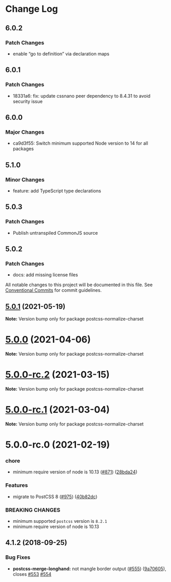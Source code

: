 # Change Log

## 6.0.2

### Patch Changes

- enable “go to definition” via declaration maps

## 6.0.1

### Patch Changes

- 18331a6: fix: update cssnano peer dependency to 8.4.31 to avoid security issue

## 6.0.0

### Major Changes

- ca9d3f55: Switch minimum supported Node version to 14 for all packages

## 5.1.0

### Minor Changes

- feature: add TypeScript type declarations

## 5.0.3

### Patch Changes

- Publish untranspiled CommonJS source

## 5.0.2

### Patch Changes

- docs: add missing license files

All notable changes to this project will be documented in this file.
See [Conventional Commits](https://conventionalcommits.org) for commit guidelines.

## [5.0.1](https://github.com/cssnano/cssnano/compare/postcss-normalize-charset@5.0.0...postcss-normalize-charset@5.0.1) (2021-05-19)

**Note:** Version bump only for package postcss-normalize-charset

# [5.0.0](https://github.com/cssnano/cssnano/compare/postcss-normalize-charset@5.0.0-rc.2...postcss-normalize-charset@5.0.0) (2021-04-06)

**Note:** Version bump only for package postcss-normalize-charset

# [5.0.0-rc.2](https://github.com/cssnano/cssnano/compare/postcss-normalize-charset@5.0.0-rc.1...postcss-normalize-charset@5.0.0-rc.2) (2021-03-15)

**Note:** Version bump only for package postcss-normalize-charset

# [5.0.0-rc.1](https://github.com/cssnano/cssnano/compare/postcss-normalize-charset@5.0.0-rc.0...postcss-normalize-charset@5.0.0-rc.1) (2021-03-04)

**Note:** Version bump only for package postcss-normalize-charset

# 5.0.0-rc.0 (2021-02-19)

### chore

- minimum require version of node is 10.13 ([#871](https://github.com/cssnano/cssnano/issues/871)) ([28bda24](https://github.com/cssnano/cssnano/commit/28bda243e32ce3ba89b3c358a5f78727b3732f11))

### Features

- migrate to PostCSS 8 ([#975](https://github.com/cssnano/cssnano/issues/975)) ([40b82dc](https://github.com/cssnano/cssnano/commit/40b82dca7f53ac02cd4fe62846dec79b898ccb49))

### BREAKING CHANGES

- minimum supported `postcss` version is `8.2.1`
- minimum require version of node is 10.13

## 4.1.2 (2018-09-25)

### Bug Fixes

- **postcss-merge-longhand:** not mangle border output ([#555](https://github.com/cssnano/cssnano/issues/555)) ([9a70605](https://github.com/cssnano/cssnano/commit/9a706050b621e7795a9bf74eb7110b5c81804ffe)), closes [#553](https://github.com/cssnano/cssnano/issues/553) [#554](https://github.com/cssnano/cssnano/issues/554)
